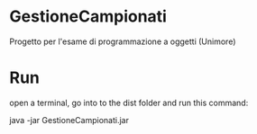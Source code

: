 # GestioneCampionati
Progetto per l'esame di programmazione a oggetti (Unimore)

# Run

open a terminal, go into to the dist folder and run this command:

java -jar GestioneCampionati.jar
